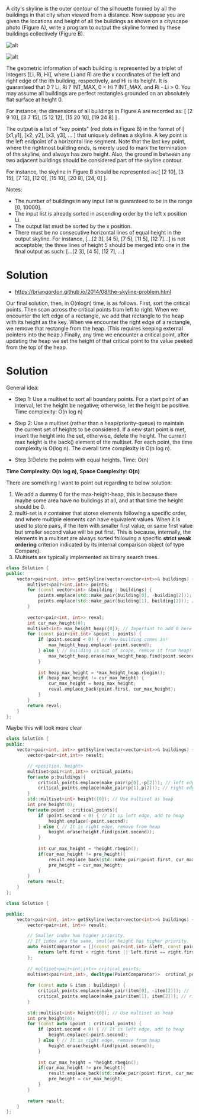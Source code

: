 A city's skyline is the outer contour of the silhouette formed by all the buildings in that city when viewed from a distance. Now suppose you are given the locations and height of all the buildings as shown on a cityscape photo (Figure A), write a program to output the skyline formed by these buildings collectively (Figure B).

![alt](https://leetcode.com/static/images/problemset/skyline1.jpg) 

![alt](https://leetcode.com/static/images/problemset/skyline2.jpg)

The geometric information of each building is represented by a triplet of integers [Li, Ri, Hi], where Li and Ri are the x coordinates of the left and right edge of the ith building, respectively, and Hi is its height. It is guaranteed that 0 ? Li, Ri ? INT_MAX, 0 < Hi ? INT_MAX, and Ri - Li > 0. You may assume all buildings are perfect rectangles grounded on an absolutely flat surface at height 0.

For instance, the dimensions of all buildings in Figure A are recorded as: [ [2 9 10], [3 7 15], [5 12 12], [15 20 10], [19 24 8] ] .

The output is a list of "key points" (red dots in Figure B) in the format of [ [x1,y1], [x2, y2], [x3, y3], ... ] that uniquely defines a skyline. A key point is the left endpoint of a horizontal line segment. Note that the last key point, where the rightmost building ends, is merely used to mark the termination of the skyline, and always has zero height. Also, the ground in between any two adjacent buildings should be considered part of the skyline contour.

For instance, the skyline in Figure B should be represented as:[ [2 10], [3 15], [7 12], [12 0], [15 10], [20 8], [24, 0] ].

Notes:

* The number of buildings in any input list is guaranteed to be in the range [0, 10000].  
* The input list is already sorted in ascending order by the left x position Li.  
* The output list must be sorted by the x position.  
* There must be no consecutive horizontal lines of equal height in the output skyline. For instance, [...[2 3], [4 5], [7 5], [11 5], [12 7]...] is not acceptable; the three lines of height 5 should be merged into one in the final output as such: [...[2 3], [4 5], [12 7], ...]  
# Solution

* https://briangordon.github.io/2014/08/the-skyline-problem.html

Our final solution, then, in O(nlogn) time, is as follows. First, sort the critical points. Then scan across the critical points from left to right. When we encounter the left edge of a rectangle, we add that rectangle to the heap with its height as the key. When we encounter the right edge of a rectangle, we remove that rectangle from the heap. (This requires keeping external pointers into the heap.) Finally, any time we encounter a critical point, after updating the heap we set the height of that critical point to the value peeked from the top of the heap.


# Solution

General idea:

* Step 1: Use a multiset to sort all boundary points. For a start point of an interval, let the height be negative; otherwise, let the height be positive. Time complexity: O(n log n)

* Step 2: Use a multiset (rather than a heap/priority-queue) to maintain the current set of heights to be considered. If a new start point is met, insert the height into the set, otherwise, delete the height. The current max height is the back() element of the multiset. For each point, the time complexity is O(log n). The overall time complexity is O(n log n).

* Step 3:Delete the points with equal heights. Time: O(n)

__Time Complexity: O(n log n), Space Complexity: O(n)__

There are something I want to point out regarding to below solution:

1. We add a dummy 0 for the max-height-heap, this is because there maybe some area have no buildings at all, and at that time the height should be 0.
2. multi-set is a container that stores elements following a specific order, and where multiple elements can have equivalent values. When it is used to store pairs, if the item with smaller first value, or same first value but smaller second value will be put first. 
This is because, internally, the elements in a multiset are always sorted following a specific __strict weak ordering__ criterion indicated by its internal comparison object (of type Compare).
3. Multisets are typically implemented as binary search trees.

```cpp
class Solution {
public:
    vector<pair<int, int>> getSkyline(vector<vector<int>>& buildings) {
        multiset<pair<int,int>> points;
        for (const vector<int> &building : buildings) {
            points.emplace(std::make_pair(building[0], -building[2])); // Insert begin point
            points.emplace(std::make_pair(building[1], building[2])); // Insert end point
        }
        
        vector<pair<int, int>> reval;
        int cur_max_height(0);
        multiset<int> max_height_heap({0}); // Important to add 0 here
        for (const pair<int,int> &point : points) {
            if (point.second < 0) { // New building comes in!
                max_height_heap.emplace(-point.second);
            } else { // Building is out of scope, remove it from heap!
                max_height_heap.erase(max_height_heap.find(point.second));
            }
            
            int heap_max_height = *max_height_heap.rbegin();
            if (heap_max_height != cur_max_height) {
                cur_max_height = heap_max_height;
                reval.emplace_back(point.first, cur_max_height);
            }
        }
        return reval;
    }
};
```

Maybe this will look more clear

```cpp
class Solution {
public:
    vector<pair<int, int>> getSkyline(vector<vector<int>>& buildings) {
        vector<pair<int,int>> result;

        // <position, height>
        multiset<pair<int,int>> critical_points;
        for(auto p:buildings){
            critical_points.emplace(make_pair(p[0],-p[2])); // left edge of rectangle
            critical_points.emplace(make_pair(p[1],p[2])); // right edge of rectangle
        }
        std::multiset<int> height({0}); // Use multiset as heap
        int pre_height(0);
        for(auto point : critical_points){
            if (point.second < 0) { // It is left edge, add to heap
                height.emplace(-point.second);
            } else { // It is right edge, remove from heap
                height.erase(height.find(point.second));
            }
            
            int cur_max_height = *height.rbegin();
            if(cur_max_height != pre_height){
                result.emplace_back(std::make_pair(point.first, cur_max_height));
                pre_height = cur_max_height;
            }
        }
        return result;
    }
};
```

```cpp
class Solution {

public:
    vector<pair<int, int>> getSkyline(vector<vector<int>>& buildings) {
        vector<pair<int, int>> result;

        // Smaller index has higher priority.
        // If index are the same, smaller height has higher priority.
        auto PointComparator = [](const pair<int,int> &left, const pair<int,int> &right) {
            return left.first < right.first || left.first == right.first && left.second < right.second;
        };
        
        // multiset<pair<int,int>> critical_points;
        multiset<pair<int,int>, decltype(PointComparator)>  critical_points(PointComparator);    
        
        for (const auto & item : buildings) {
            critical_points.emplace(make_pair(item[0], -item[2])); // left edge
            critical_points.emplace(make_pair(item[1], item[2])); // right edge
        }       
        
        std::multiset<int> height({0}); // Use multiset as heap
        int pre_height(0);
        for (const auto &point : critical_points) {
            if (point.second < 0) { // It is left edge, add to heap
                height.emplace(-point.second);
            } else { // It is right edge, remove from heap
                height.erase(height.find(point.second));
            }
            
            int cur_max_height = *height.rbegin();
            if(cur_max_height != pre_height){
                result.emplace_back(std::make_pair(point.first, cur_max_height));
                pre_height = cur_max_height;
            }
        }
        
        return result;
    }
};
```
